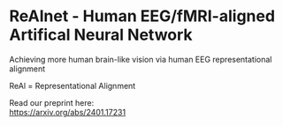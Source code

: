 # ReAlnet - Human EEG/fMRI-aligned Artifical Neural Network
Achieving more human brain-like vision via human EEG representational alignment

ReAl = Representational Alignment

Read our preprint here:  
https://arxiv.org/abs/2401.17231
